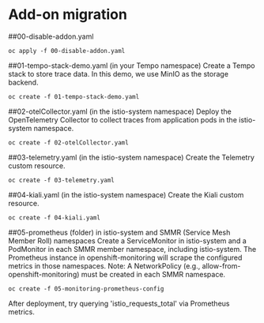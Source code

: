 # Add-on migration
##00-disable-addon.yaml
```
oc apply -f 00-disable-addon.yaml
```
##01-tempo-stack-demo.yaml (in your Tempo namespace)
Create a Tempo stack to store trace data. In this demo, we use MinIO as the storage backend.
```
oc create -f 01-tempo-stack-demo.yaml
```
##02-otelCollector.yaml (in the istio-system namespace)
Deploy the OpenTelemetry Collector to collect traces from application pods in the istio-system namespace.
```
oc create -f 02-otelCollector.yaml
```
##03-telemetry.yaml (in the istio-system namespace)
Create the Telemetry custom resource.
```
oc create -f 03-telemetry.yaml
```
##04-kiali.yaml (in the istio-system namespace)
Create the Kiali custom resource.
```
oc create -f 04-kiali.yaml
```
##05-prometheus (folder) in istio-system and SMMR (Service Mesh Member Roll) namespaces
Create a ServiceMonitor in istio-system and a PodMonitor in each SMMR member namespace, including istio-system. The Prometheus instance in openshift-monitoring will scrape the configured metrics in those namespaces.
Note: A NetworkPolicy (e.g., allow-from-openshift-monitoring) must be created in each SMMR namespace.
```
oc create -f 05-monitoring-prometheus-config
```

After deployment, try querying 'istio_requests_total' via Prometheus metrics.
